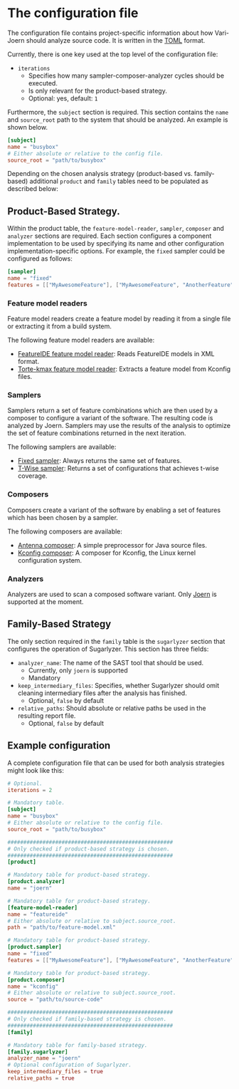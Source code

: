 # The configuration file

The configuration file contains project-specific information about how Vari-Joern should analyze source code.
It is written in the [TOML](https://toml.io/) format.

Currently, there is one key used at the top level of the configuration file:

- `iterations`
    - Specifies how many sampler-composer-analyzer cycles should be executed.
    - Is only relevant for the product-based strategy.
    - Optional: yes, default: `1`

Furthermore, the `subject` section is required.
This section contains the `name` and `source_root` path to the system that should be analyzed.
An example is shown below.

```toml
[subject]
name = "busybox"
# Either absolute or relative to the config file.
source_root = "path/to/busybox"
```
Depending on the chosen analysis strategy (product-based vs. family-based) additional `product` and `family` tables need
to be populated as described below:



## Product-Based Strategy.

Within the product table, the `feature-model-reader`, `sampler`, `composer` and `analyzer` sections are required.
Each section configures a component implementation to be used by specifying its name and other configuration
implementation-specific options.
For example, the `fixed` sampler could be configured as follows:

```toml
[sampler]
name = "fixed"
features = [["MyAwesomeFeature"], ["MyAwesomeFeature", "AnotherFeature"]]
```

### Feature model readers

Feature model readers create a feature model by reading it from a single file or extracting it from a build system.

The following feature model readers are available:

- [FeatureIDE feature model reader](feature-model-readers/FeatureIDE.md): Reads FeatureIDE models in XML format.
- [Torte-kmax feature model reader](feature-model-readers/Torte-kmax.md): Extracts a feature model from Kconfig files.

### Samplers

Samplers return a set of feature combinations which are then used by a composer to configure a variant of the software.
The resulting code is analyzed by Joern.
Samplers may use the results of the analysis to optimize the set of feature combinations returned in the next iteration.

The following samplers are available:

- [Fixed sampler](samplers/Fixed.md): Always returns the same set of features.
- [T-Wise sampler](samplers/T-Wise.md): Returns a set of configurations that achieves t-wise coverage.

### Composers

Composers create a variant of the software by enabling a set of features which has been chosen by a sampler.

The following composers are available:

- [Antenna composer](composers/Antenna.md): A simple preprocessor for Java source files.
- [Kconfig composer](composers/Kconfig.md): A composer for Kconfig, the Linux kernel configuration system.

### Analyzers

Analyzers are used to scan a composed software variant. Only [Joern](analyzers/Joern.md) is supported at the moment.



## Family-Based Strategy

The only section required in the `family` table is the ``sugarlyzer`` section that configures the operation of Sugarlyzer.
This section has three fields:
- `analyzer_name`: The name of the SAST tool that should be used.
  - Currently, only `joern` is supported 
  - Mandatory
- `keep_intermediary_files`: Specifies, whether Sugarlyzer should omit cleaning intermediary files after the analysis has
  finished.
  - Optional, `false` by default
- `relative_paths`: Should absolute or relative paths be used in the resulting report file.
  - Optional, `false` by default


## Example configuration

A complete configuration file that can be used for both analysis strategies might look like this:

```toml
# Optional.
iterations = 2

# Mandatory table.
[subject]
name = "busybox"
# Either absolute or relative to the config file.
source_root = "path/to/busybox"

####################################################
# Only checked if product-based strategy is chosen.
####################################################
[product]

# Mandatory table for product-based strategy.
[product.analyzer]
name = "joern"

# Mandatory table for product-based strategy.
[feature-model-reader]
name = "featureide"
# Either absolute or relative to subject.source_root.
path = "path/to/feature-model.xml"

# Mandatory table for product-based strategy.
[product.sampler]
name = "fixed"
features = [["MyAwesomeFeature"], ["MyAwesomeFeature", "AnotherFeature"]]

# Mandatory table for product-based strategy.
[product.composer]
name = "kconfig"
# Either absolute or relative to subject.source_root.
source = "path/to/source-code"

####################################################
# Only checked if family-based strategy is chosen.
####################################################
[family]

# Mandatory table for family-based strategy.
[family.sugarlyzer]
analyzer_name = "joern"
# Optional configuration of Sugarlyzer.
keep_intermediary_files = true
relative_paths = true
```
